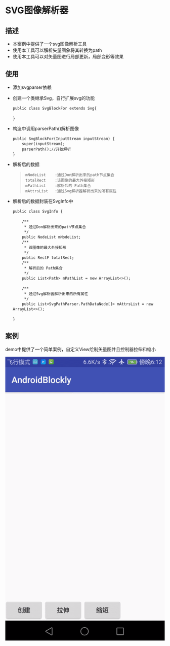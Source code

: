 # SVG图像解析器

## 描述

* 本案例中提供了一个svg图像解析工具
* 使用本工具可以解析矢量图象将其转换为path
* 使用本工具可以对矢量图进行局部更新，局部变形等效果

## 使用

* 添加svgparser依赖

* 创建一个类继承Svg，自行扩展svg的功能

  ```
  public class SvgBlockFor extends Svg{
      
  }
  ```

* 构造中调用parserPath()解析图像

  ```
  public SvgBlockFor(InputStream inputStream) {
      super(inputStream);
      parserPath();//开始解析
  }
  ```

* 解析后的数据

  >```
  >mNodeList	:通过Don解析出来的path节点集合
  >totalRect	:该图像的最大外接矩形
  >mPathList	:解析后的 Path集合
  >mAttrsList	:通过Svg解析器解析出来的所有属性
  >```

* 解析后的数据封装在SvgInfo中

  ```
  public class SvgInfo {
  
      /**
       * 通过Don解析出来的path节点集合
       */
      public NodeList mNodeList;
      /**
       * 该图像的最大外接矩形
       */
      public RectF totalRect;
      /**
       * 解析后的 Path集合
       */
      public List<Path> mPathList = new ArrayList<>();
  
      /**
       * 通过Svg解析器解析出来的所有属性
       */
      public List<SvgPathParser.PathDataNode[]> mAttrsList = new ArrayList<>();
  
  }
  ```


## 案例

demo中提供了一个简单案例，自定义View绘制矢量图并且控制器拉伸和缩小

![](demo.gif)